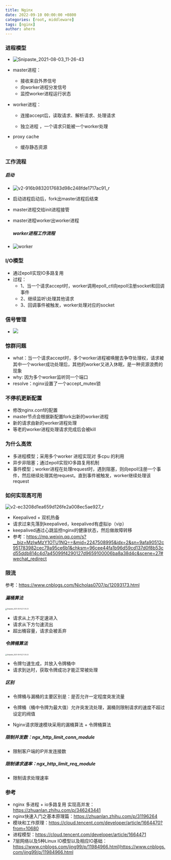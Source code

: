 ```yaml
---
title: Nginx
date: 2022-09-10 00:00:00 +0800
categories: [root, middleware]
tags: [nginx]
author: ahern
---
```


### 进程模型

- ![Snipaste_2021-08-03_11-26-43](https://raw.githubusercontent.com/li-zeyuan/access/master/img/Snipaste_2021-08-03_11-26-43.png)

- master进程：
  
  - 接收来自外界信号
  - 向worker进程分发信号
  - 监控worker进程运行状态

- worker进程：
  
  - 连接accept后，读取请求、解析请求、处理请求
  
  - 独立进程 ，一个请求只能被一个worker处理

- proxy cache
  
  - 缓存静态资源

### 工作流程

##### 启动

- ![v2-916b9832017683d98c248fde1717ac91_r](https://raw.githubusercontent.com/li-zeyuan/access/master/img/v2-916b9832017683d98c248fde1717ac91_r.jpeg)

- 启动进程启动后，fork出master进程后结束

- master进程交给init进程接管

- master进程worker出worker进程
  
  ##### worker进程工作流程

- ![worker](https://raw.githubusercontent.com/li-zeyuan/access/master/img/worker.png)

### I/O模型

- 通过epoll实现IO多路复用
- 过程：
  - 1、当一个请求accept时，worker调用epoll_ctl向epoll注册socket和回调事件
  - 2、继续监听\处理其他请求
  - 3、回调事件被触发，worker处理对应的socket

### 信号管理

- ![](https://raw.githubusercontent.com/li-zeyuan/access/master/img/1468231-20190604222852999-553607453.png)

### 惊群问题

- what：当一个请求accept时，多个worker进程被唤醒去争夺处理权，请求被其中一个worker成功处理后，其他的worker又进入休眠，是一种资源浪费的现象
- why: 因为多个worker监听同一个端口
- resolve：nginx设置了一个accept_mutex锁

### 不停机更新配置

- 修改nginx.conf的配置
- master节点会根据新配置fork出新的worker进程
- 新的请求由新的worker进程处理
- 等老的worker进程处理请求完成后会被kill

### 为什么高效

- 多进程模型；采用多个worker 进程实现对 多cpu 的利用
- 异步非阻塞；通过epoll实现IO多路复用机制
- 事件模型；worker进程在处理request时，遇到阻塞，则向epoll注册一个事件，然后继续处理其他request。直到事件被触发，worker继续处理该request

### 如何实现高可用

![v2-ec3208d1ea659d126fe2a008ec5ae927_r](https://raw.githubusercontent.com/li-zeyuan/access/master/img/v2-ec3208d1ea659d126fe2a008ec5ae927_r.jpeg)

- Keepalived + 双机热备
- 请求过来先落到keepalived，keepalived有虚拟ip（vip）
- keepalived通过心跳监控nginx的健康状态，然后做故障转移
- 参考：https://mp.weixin.qq.com/s?__biz=MzIwMzY1OTU1NQ==&mid=2247508995&idx=2&sn=9afa90512c951783982cec79a95ce6b1&chksm=96cee44fa1b96d59cd137d0f8b53cd55ddb814c4d7a45099f4290127d9659100006ba8a38d4c&scene=27#wechat_redirect

### 限流

参考：https://www.cnblogs.com/Nicholas0707/p/12093173.html

##### 漏桶算法

<img src="https://raw.githubusercontent.com/li-zeyuan/access/master/img/Snipaste_2021-09-16_17-35-23.png" alt="Snipaste_2021-09-16_17-35-23" style="zoom: 33%;" />

- 请求从上方不定速进入
- 请求从下方匀速流出
- 超出桶容量，请求会被丢弃

##### 令牌桶算法

<img src="https://raw.githubusercontent.com/li-zeyuan/access/master/img/Snipaste_2021-09-16_18-06-42.png" alt="Snipaste_2021-09-16_17-35-23" style="zoom: 33%;" />

- 令牌匀速生成，并放入令牌桶中
- 请求到达时，获取令牌成功才能正常被处理

##### 区别

- 令牌桶与漏桶的主要区别是：是否允许一定程度突发流量

- 令牌桶（桶中令牌为最大值）允许突发流处理，漏桶则限制请求的速度不超过设定的阀值

- Nginx请求限速模块采用的漏桶算法 + 令牌桶算法

##### 限制并发数：ngx_http_limit_conn_module

- 限制客户端的IP并发连接数

##### 限制请求速率：ngx_http_limit_req_module

- 限制请求处理速率

### 参考

- nginx 多进程 + io多路复用 实现高并发：https://zhuanlan.zhihu.com/p/346243441
- nginx快速入门之基本原理篇：https://zhuanlan.zhihu.com/p/31196264
- 模块和工作原理：https://cloud.tencent.com/developer/article/1664470?from=10680
- 进程模型：https://cloud.tencent.com/developer/article/1664471
- 7层网络以及5种Linux IO模型以及相应IO基础：https://www.cnblogs.com/jing99/p/11984966.html)https://www.cnblogs.com/jing99/p/11984966.html
